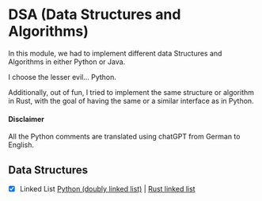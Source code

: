 # DSA (Data Structures and Algorithms)

In this module, we had to implement different data Structures and Algorithms in either Python or Java.

I choose the lesser evil… Python.

Additionally, out of fun, I tried to implement the same structure or algorithm in Rust, with the goal of having the same or a similar interface as in Python.

#### Disclaimer

All the Python comments are translated using chatGPT from German to English.

## Data Structures

- [x] Linked List 
 [Python (doubly linked list)](./lists/python/list.py) | [Rust linked list](./lists/rust/src/lib.rs)



